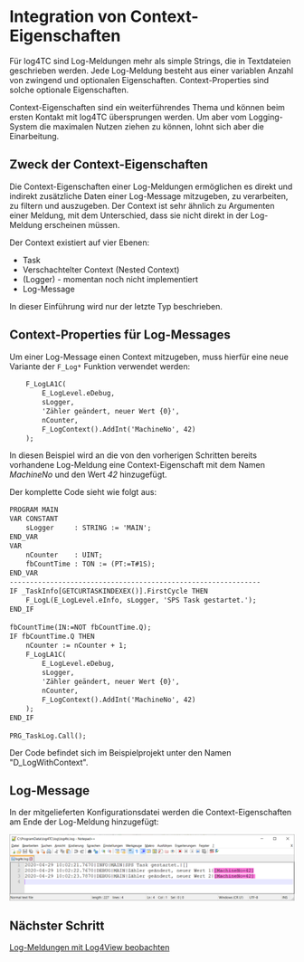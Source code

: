 # Integration von Context-Eigenschaften

Für log4TC sind Log-Meldungen mehr als simple Strings, die in Textdateien geschrieben werden. Jede Log-Meldung besteht aus einer variablen Anzahl von zwingend und optionalen Eigenschaften. Context-Properties sind solche optionale Eigenschaften.

Context-Eigenschaften sind ein weiterführendes Thema und können beim ersten Kontakt mit log4TC übersprungen werden. Um aber vom Logging-System die maximalen Nutzen ziehen zu können, lohnt sich aber die Einarbeitung.

## Zweck der Context-Eigenschaften

Die Context-Eigenschaften einer Log-Meldungen ermöglichen es direkt und indirekt zusätzliche Daten einer Log-Message mitzugeben, zu verarbeiten, zu filtern und auszugeben. Der Context ist sehr ähnlich zu Argumenten einer Meldung, mit dem Unterschied, dass sie nicht direkt in der Log-Meldung erscheinen müssen.

Der Context existiert auf vier Ebenen:

* Task
* Verschachtelter Context (Nested Context)
* (Logger) - momentan noch nicht implementiert
* Log-Message

In dieser Einführung wird nur der letzte Typ beschrieben.

## Context-Properties für Log-Messages

Um einer Log-Message einen Context mitzugeben, muss hierfür eine neue Variante der `F_Log*` Funktion verwendet werden: 

```
	F_LogLA1C(
		E_LogLevel.eDebug, 
		sLogger, 
		'Zähler geändert, neuer Wert {0}', 
		nCounter, 
		F_LogContext().AddInt('MachineNo', 42)
	);
```

In diesen Beispiel wird an die von den vorherigen Schritten bereits vorhandene Log-Meldung eine Context-Eigenschaft mit dem Namen *MachineNo* und den Wert *42* hinzugefügt.

Der komplette Code sieht wie folgt aus:

```
PROGRAM MAIN
VAR CONSTANT
	sLogger		: STRING := 'MAIN';
END_VAR
VAR
	nCounter	: UINT;
	fbCountTime	: TON := (PT:=T#1S);
END_VAR
--------------------------------------------------------------
IF _TaskInfo[GETCURTASKINDEXEX()].FirstCycle THEN
	F_LogL(E_LogLevel.eInfo, sLogger, 'SPS Task gestartet.');
END_IF

fbCountTime(IN:=NOT fbCountTime.Q);
IF fbCountTime.Q THEN
	nCounter := nCounter + 1;
	F_LogLA1C(
		E_LogLevel.eDebug, 
		sLogger, 
		'Zähler geändert, neuer Wert {0}', 
		nCounter, 
		F_LogContext().AddInt('MachineNo', 42)
	);
END_IF

PRG_TaskLog.Call();
```

Der Code befindet sich im Beispielprojekt unter den Namen "D_LogWithContext".

## Log-Message

In der mitgelieferten Konfigurationsdatei werden die Context-Eigenschaften am Ende der Log-Meldung hinzugefügt:

![Log mit Context](_assets/log4.png)

## Nächster Schritt

[Log-Meldungen mit Log4View beobachten](tools_log4view.md)


